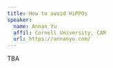 ```yaml
---
title: How to avoid HiPPOs
speaker:	
  name: Annan Yu
  affil: Cornell University, CAM
  url: https://annanyu.com/
---
```


TBA


